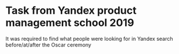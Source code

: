 # Task from Yandex product management school 2019
It was required to find what people were looking for in Yandex search before/at/after the Oscar ceremony 
